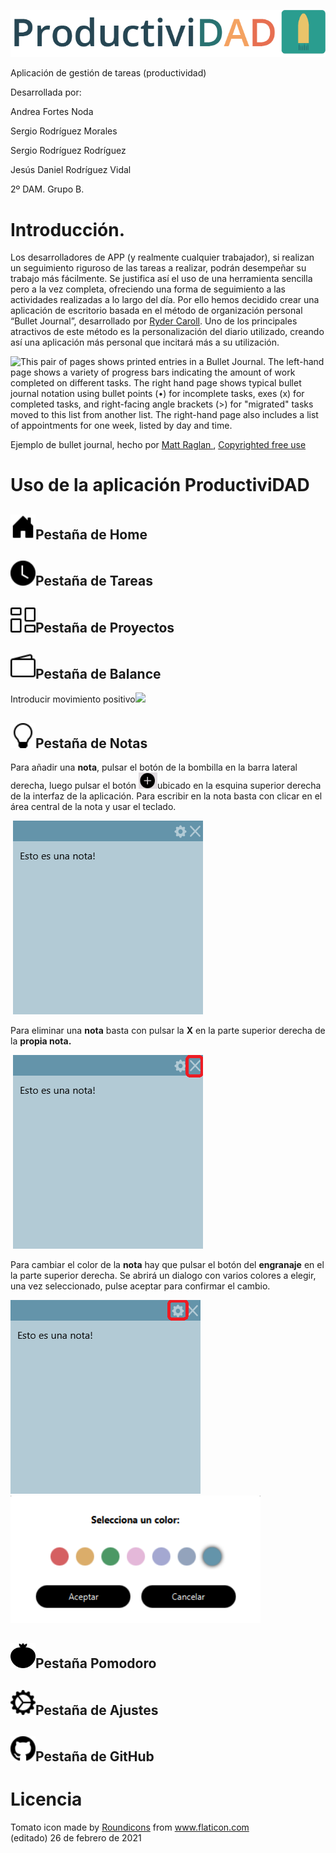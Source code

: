 ![](/github_images/header.png)

Aplicación de gestión de tareas (productividad)

Desarrollada por:

Andrea Fortes Noda

Sergio Rodríguez Morales

Sergio Rodríguez Rodríguez

Jesús Daniel Rodríguez Vidal

2º DAM. Grupo B.

# Introducción.



Los desarrolladores de APP (y realmente cualquier trabajador), si realizan un seguimiento riguroso de las tareas a realizar, podrán desempeñar su trabajo más fácilmente. Se justifica así el uso de una herramienta sencilla pero a la vez completa, ofreciendo una forma de seguimiento a las actividades realizadas a lo largo del día. Por ello hemos decidido crear una aplicación de escritorio basada en el método de organización personal “Bullet Journal”, desarrollado por [Ryder Caroll](https://bulletjournal.com/). Uno de los principales atractivos de este método es la personalización del diario utilizado, creando así una aplicación más personal que incitará más a su utilización.

 ![This pair of pages shows printed entries in a Bullet Journal. The left-hand page shows a variety of progress bars indicating the amount of work completed on different tasks. The right hand page shows typical bullet journal notation using bullet points (•) for incomplete tasks, exes (x) for completed tasks, and right-facing angle brackets (>) for "migrated" tasks moved to this list from another list. The right-hand page also includes a list of appointments for one week, listed by day and time.](https://lh4.googleusercontent.com/72mGT4AtYNRQQB_fEKrVV6d8F9mDKp0B8QS1zqd1fyLqflmdi3n_ilENf8HRxxjRnzkfwXhj7JEe3v1zhkpd10eiWa0WxI8dM2u789jLc64sK9OJEDBDs7fiO4UTYSKpu84zRn3r)

Ejemplo de bullet journal, hecho por [Matt Raglan ](https://unsplash.com/photos/8OVDzMGB_kw), [Copyrighted free use](https://unsplash.com/license)

# Uso de la aplicación ProductiviDAD

## <img src="/github_images/house-door-fill.svg " width="40" />Pestaña de Home 









## <img src="/github_images/clock-fill.svg " width="40" />Pestaña de Tareas 

## <img src="/github_images/columns-gap.svg " width="40" />Pestaña de Proyectos 

## <img src="/github_images/wallet2.svg " width="40" />Pestaña de Balance 

Introducir movimiento positivo![](https://i.imgur.com/OBfRmI7.gif)

## <img src="/github_images/lightbulb.svg " width="40"/>Pestaña de Notas

Para añadir una **nota**, pulsar el botón de la bombilla en la barra lateral derecha, luego pulsar el botón <img src="/github_images/button.png " width="30" />ubicado en la esquina superior derecha de la interfaz de la aplicación. Para escribir en la nota basta con clicar en el área central de la nota y usar el teclado.

​	<img src="/github_images/nota.png " width="" />

Para eliminar una **nota** basta con pulsar la **X** en la parte superior derecha de la **propia nota.**

​	<img src="/github_images/notadelete.png " width="" />

Para cambiar el color de la **nota** hay que pulsar el botón del **engranaje** en el la parte superior derecha. Se abrirá un dialogo con varios colores a elegir, una vez seleccionado, pulse aceptar para confirmar el cambio.

​	<img src="/github_images/notecolor.png " width="" /><img src="/github_images/colorchooser.png " width="400" />



## <img src="/github_images/tomato.svg"  width="40"/>Pestaña Pomodoro 

## <img src="/github_images/gear-wide-connected.svg " width="40" />Pestaña de Ajustes

## <img src="/github_images/github.svg " width="40" />Pestaña de GitHub



# Licencia 



<div>Tomato icon made by <a href="https://www.flaticon.com/authors/roundicons" title="Roundicons">Roundicons</a> from <a href="https://www.flaticon.com/" title="Flaticon">www.flaticon.com</a></div>(editado)
26 de febrero de 2021